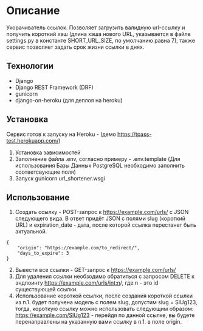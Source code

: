 # Описание

Укорачиватель ссылок. Позволяет загрузить валидную url-ссылку и получить короткий хэш (длина хэша нового URL, указывается в файле settings.py в константе SHORT_URL_SIZE, по умолчанию равна 7), также сервис позволяет задать срок жизни ссылки в днях.

## Технологии
- Django
- Django REST Framework (DRF)
- gunicorn
- django-on-heroku (для деплоя на heroku)

## Установка

Сервис готов к запуску на Heroku - (демо https://tpass-test.herokuapp.com/)

1. Установка зависимостей
2. Заполнение файла .env, согласно примеру - .env.template (Для использования Базы Данных PostgreSQL необходимо заполнить соответсвующие поля)
3. Запуск gunicorn url_shortener.wsgi

## Использование

1. Создать ссылку - POST-запрос к https://example.com/urls/ с JSON следующего вида. В ответ придёт JSON с полями slug (короткий URL) и expiration_date - дата, после которой ссылка перестанет быть актуальной.
```
{
    "origin": "https://example.com/to_redirect/",
    "days_to_expire": 3
}
```

2. Вывести все ссылки - GET-запрос к https://example.com/urls/
3. Для удаления ссылки необзодимо обратиться с запросом DELETE к эндпоинту https://example.com/urls/<int:n>/, где n - это id существующей ссылки.
4. Использование короткой ссылки, после создания короткой ссылки из п.1. будет получена модель с полем slug, допустим slug = SlUg123, тогда, короткую ссылку можно использовать следующим образом: https://example.com/SlUg123 - перейдя по данной ссылке, вы будете перенаправлены на указанную вами ссылку в п.1. в поле origin.
